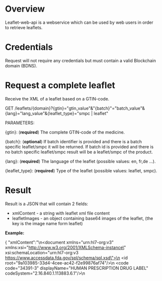 # **Overview**

Leaflet-web-api is a webservice which can be used by web users in order to retrieve leaflets.

# **Credentials**

Request will not require any credentials but must contain a valid Blockchain domain (BDNS).

# **Request a complete leaflet**

Receive the XML of a leaflet based on a GTIN-code. 

GET /leaflets/{domain}?{gtin}="gtin_value"&"{batch}"="batch_value"&{lang}="lang_value"&{leaflet_type}="smpc | leaflet"

PARAMETERS:

{gtin}: (**required**) The complete GTIN-code of the medicine.

{batch}: (**optional**) If batch identifier is provided and there is a batch specific leaflet/smpc it will be returned.
If batch id is provided and there is no batch specific leaflet/smpc result will be a leaflet/smpc of the product.

{lang}: (**required**) The language of the leaflet (possible values: en, fr,de ...).

{leaflet_type}: (**required**) Type of the leaflet (possible values: leaflet, smpc).

# **Result**

Result is a JSON that will contain 2 fields:
 - xmlContent - a string with leaflet xml file content
 - leafletImages - an object containing base64 images of the leaflet, (the key is the image name form leaflet)

**Example:**

{
"xmlContent":"<?xml version=\"1.0\" encoding=\"UTF-8\"?><?xml-stylesheet href=\"https://www.accessdata.fda.gov/spl/stylesheet/spl.xsl\" type=\"text/xsl\"?>\n<document xmlns=\"urn:hl7-org:v3\" xmlns:xsi=\"http://www.w3.org/2001/XMLSchema-instance\" xsi:schemaLocation=\"urn:hl7-org:v3 https://www.accessdata.fda.gov/spl/schema/spl.xsd\">\n   <id root=\"9a103985-33d4-4cee-ac42-f2e99876af74\"/>\n   <code code=\"34391-3\" displayName=\"HUMAN PRESCRIPTION DRUG LABEL\" codeSystem=\"2.16.840.1.113883.6.1\"/>\n   <title>\n      <content styleCode=\"bold\">These highlights do not include all the information needed to use COSENTYX safely and effectively. See full prescribing information for COSENTYX.</content>\n      <br/>\n 
....

"leafletImages":{"cosentyx-14.jpg":"data:image/png;base64, /9j/4AAQSkZJRgABAgEAYABgAAD//gASTEVBRFRPT0xTIHYyMC4wAP/bAIQABQUFCAUIDAcHDAwJCQkMDQwMDAwNDQ0NDQ0NDQ0NDQ0NDQ0NDQ0NDQ0NDQ0NDQ0NDQ0NDQ0NDQ0NDQ0NDQ0NDQEFCAgKBwoMBwcMDQwKDA0NDQ0NDQ0NDQ0NDQ0NDQ0NDQ0NDQ0NDQ0NDQ0NDQ0NDQ0NDQ0NDQ0NDQ0NDQ0NDQ0N/
....
}
